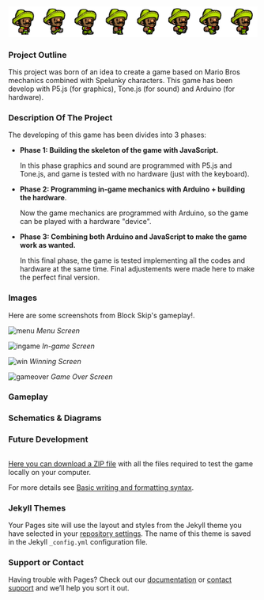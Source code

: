 ![Spelunky](/docs/assets/playersprite.png)

### Project Outline
This project was born of an idea to create a game based on Mario Bros mechanics combined with Spelunky characters.
This game has been develop with P5.js (for graphics), Tone.js (for sound) and Arduino (for hardware).


### Description Of The Project
The developing of this game has been divides into 3 phases:
  - **Phase 1: Building the skeleton of the game with JavaScript.**
  
    In this phase graphics and sound are programmed with P5.js and Tone.js, and game is tested with no hardware (just with the keyboard).
    

  - **Phase 2: Programming in-game mechanics with Arduino + building the hardware**.

    Now the game mechanics are programmed with Arduino, so the game can be played with a hardware "device".
    
    
  - **Phase 3: Combining both Arduino and JavaScript to make the game work as wanted.**

    In this final phase, the game is tested implementing all the codes and hardware at the same time. Final adjustements were made here to make the perfect final version.


### Images

Here are some screenshots from Block Skip's gameplay!.

![menu](/docs/assets/introscreen.png)
*Menu Screen*

![ingame](/docs/assets/gameplayscreen.png)
*In-game Screen*

![win](/docs/assets/winnerscreen.png)
*Winning Screen*

![gameover](/docs/assets/gameoverscreen.png)
*Game Over Screen*


### Gameplay

### Schematics & Diagrams

### Future Development


```markdown

```

[Here you can download a ZIP file](https://github.com/pgonz13/Block-Skip/blob/gh-pages/docs/assets/PDM%20Final%20Project.zip) with all the files required to test the game locally on your computer.




For more details see [Basic writing and formatting syntax](https://docs.github.com/en/github/writing-on-github/getting-started-with-writing-and-formatting-on-github/basic-writing-and-formatting-syntax).

### Jekyll Themes

Your Pages site will use the layout and styles from the Jekyll theme you have selected in your [repository settings](https://github.com/pgonz13/Block-Skip/settings/pages). The name of this theme is saved in the Jekyll `_config.yml` configuration file.

### Support or Contact

Having trouble with Pages? Check out our [documentation](https://docs.github.com/categories/github-pages-basics/) or [contact support](https://support.github.com/contact) and we’ll help you sort it out.
